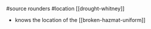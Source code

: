 #source rounders
#location [[drought-whitney]]
- knows the location of the [[broken-hazmat-uniform]]